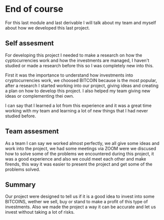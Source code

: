 # End of course

For this last module and last derivable I will talk about my team and myself about how we developed this last project.

## Self assesment
For developing this project I needed to make a research on how the cyptocurrencies work and how the investments are managed, I haven't studied or made a research before this so I was completely new into this. 

First it was the importance to understand how investments into cryptocurrencies work, we choosed BITCOIN because is the most popular, after a research I started working into our project, giving ideas and creating a plan on how to develop this project.
I also helped my team giving new ideas or complementing thei own.

I can say that I learned a lot from this experience and it was a great time working with my team and learning a lot of new things that I had never studied before. 

## Team assesment
As a team I can say we worked almost perfectly, we all give some ideas and work into the project, we had some meetings via ZOOM were we discused how to solve some of the problems we encountered during this project, it was a good experience and also we could meet each other and make firends, this way it was easier to present the project and get some of the problems solved.

## Summary
Our project were designed to tell us if it is a good idea to invest into some BITCOINS, wether we sell, buy or stand to make a profit of this type of investments. Also we made the project a way it can be accurate and let us invest without taking a lot of risks.